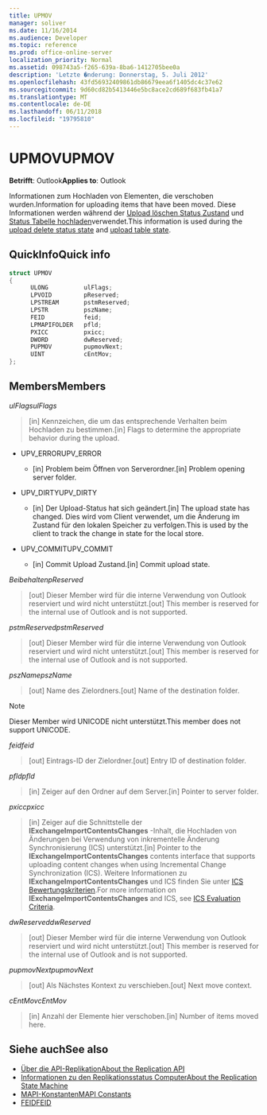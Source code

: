 ```yaml
---
title: UPMOV
manager: soliver
ms.date: 11/16/2014
ms.audience: Developer
ms.topic: reference
ms.prod: office-online-server
localization_priority: Normal
ms.assetid: 098743a5-f265-639a-8ba6-1412705bee0a
description: 'Letzte �nderung: Donnerstag, 5. Juli 2012'
ms.openlocfilehash: 43fd56932409861db86679eea6f1405dc4c37e62
ms.sourcegitcommit: 9d60cd82b5413446e5bc8ace2cd689f683fb41a7
ms.translationtype: MT
ms.contentlocale: de-DE
ms.lasthandoff: 06/11/2018
ms.locfileid: "19795810"
---
```

# <a name="upmov"></a><span data-ttu-id="6881d-103">UPMOV</span><span class="sxs-lookup"><span data-stu-id="6881d-103">UPMOV</span></span>
 
<span data-ttu-id="6881d-104">**Betrifft**: Outlook</span><span class="sxs-lookup"><span data-stu-id="6881d-104">**Applies to**: Outlook</span></span> 
  
<span data-ttu-id="6881d-105">Informationen zum Hochladen von Elementen, die verschoben wurden.</span><span class="sxs-lookup"><span data-stu-id="6881d-105">Information for uploading items that have been moved.</span></span> <span data-ttu-id="6881d-106">Diese Informationen werden während der [Upload löschen Status Zustand](upload-delete-status-state.md) und [Status Tabelle hochladen](upload-table-state.md)verwendet.</span><span class="sxs-lookup"><span data-stu-id="6881d-106">This information is used during the [upload delete status state](upload-delete-status-state.md) and [upload table state](upload-table-state.md).</span></span>
  
## <a name="quick-info"></a><span data-ttu-id="6881d-107">QuickInfo</span><span class="sxs-lookup"><span data-stu-id="6881d-107">Quick info</span></span>

```cpp
struct UPMOV 
{ 
      ULONG          ulFlags; 
      LPVOID         pReserved; 
      LPSTREAM       pstmReserved; 
      LPSTR          pszName; 
      FEID           feid; 
      LPMAPIFOLDER   pfld; 
      PXICC          pxicc; 
      DWORD          dwReserved; 
      PUPMOV         pupmovNext; 
      UINT           cEntMov; 
};
```

## <a name="members"></a><span data-ttu-id="6881d-108">Members</span><span class="sxs-lookup"><span data-stu-id="6881d-108">Members</span></span>

<span data-ttu-id="6881d-109">_ulFlags_</span><span class="sxs-lookup"><span data-stu-id="6881d-109">_ulFlags_</span></span>
  
> <span data-ttu-id="6881d-110">[in] Kennzeichen, die um das entsprechende Verhalten beim Hochladen zu bestimmen.</span><span class="sxs-lookup"><span data-stu-id="6881d-110">[in] Flags to determine the appropriate behavior during the upload.</span></span>
    
  - <span data-ttu-id="6881d-111">UPV_ERROR</span><span class="sxs-lookup"><span data-stu-id="6881d-111">UPV_ERROR</span></span>
    
    - <span data-ttu-id="6881d-112">[in] Problem beim Öffnen von Serverordner.</span><span class="sxs-lookup"><span data-stu-id="6881d-112">[in] Problem opening server folder.</span></span>
    
  - <span data-ttu-id="6881d-113">UPV_DIRTY</span><span class="sxs-lookup"><span data-stu-id="6881d-113">UPV_DIRTY</span></span>
    
    - <span data-ttu-id="6881d-114">[in] Der Upload-Status hat sich geändert.</span><span class="sxs-lookup"><span data-stu-id="6881d-114">[in] The upload state has changed.</span></span> <span data-ttu-id="6881d-115">Dies wird vom Client verwendet, um die Änderung im Zustand für den lokalen Speicher zu verfolgen.</span><span class="sxs-lookup"><span data-stu-id="6881d-115">This is used by the client to track the change in state for the local store.</span></span>
    
  - <span data-ttu-id="6881d-116">UPV_COMMIT</span><span class="sxs-lookup"><span data-stu-id="6881d-116">UPV_COMMIT</span></span>
    
    - <span data-ttu-id="6881d-117">[in] Commit Upload Zustand.</span><span class="sxs-lookup"><span data-stu-id="6881d-117">[in] Commit upload state.</span></span>
    
<span data-ttu-id="6881d-118">_Beibehalten_</span><span class="sxs-lookup"><span data-stu-id="6881d-118">_pReserved_</span></span>
  
>  <span data-ttu-id="6881d-119">[out] Dieser Member wird für die interne Verwendung von Outlook reserviert und wird nicht unterstützt.</span><span class="sxs-lookup"><span data-stu-id="6881d-119">[out] This member is reserved for the internal use of Outlook and is not supported.</span></span> 
    
<span data-ttu-id="6881d-120">_pstmReserved_</span><span class="sxs-lookup"><span data-stu-id="6881d-120">_pstmReserved_</span></span>
  
>  <span data-ttu-id="6881d-121">[out] Dieser Member wird für die interne Verwendung von Outlook reserviert und wird nicht unterstützt.</span><span class="sxs-lookup"><span data-stu-id="6881d-121">[out] This member is reserved for the internal use of Outlook and is not supported.</span></span> 
    
<span data-ttu-id="6881d-122">_pszName_</span><span class="sxs-lookup"><span data-stu-id="6881d-122">_pszName_</span></span>
  
>  <span data-ttu-id="6881d-123">[out] Name des Zielordners.</span><span class="sxs-lookup"><span data-stu-id="6881d-123">[out] Name of the destination folder.</span></span> 
    
  > [!NOTE]
  > <span data-ttu-id="6881d-124">Dieser Member wird UNICODE nicht unterstützt.</span><span class="sxs-lookup"><span data-stu-id="6881d-124">This member does not support UNICODE.</span></span> 
  
<span data-ttu-id="6881d-125">_feid_</span><span class="sxs-lookup"><span data-stu-id="6881d-125">_feid_</span></span>
  
>  <span data-ttu-id="6881d-126">[out] Eintrags-ID der Zielordner.</span><span class="sxs-lookup"><span data-stu-id="6881d-126">[out] Entry ID of destination folder.</span></span> 
    
<span data-ttu-id="6881d-127">_pfld_</span><span class="sxs-lookup"><span data-stu-id="6881d-127">_pfld_</span></span>
  
>  <span data-ttu-id="6881d-128">[in] Zeiger auf den Ordner auf dem Server.</span><span class="sxs-lookup"><span data-stu-id="6881d-128">[in] Pointer to server folder.</span></span> 
    
<span data-ttu-id="6881d-129">_pxicc_</span><span class="sxs-lookup"><span data-stu-id="6881d-129">_pxicc_</span></span>
  
>  <span data-ttu-id="6881d-130">[in] Zeiger auf die Schnittstelle der **IExchangeImportContentsChanges** -Inhalt, die Hochladen von Änderungen bei Verwendung von inkrementelle Änderung Synchronisierung (ICS) unterstützt.</span><span class="sxs-lookup"><span data-stu-id="6881d-130">[in] Pointer to the **IExchangeImportContentsChanges** contents interface that supports uploading content changes when using Incremental Change Synchronization (ICS).</span></span> <span data-ttu-id="6881d-131">Weitere Informationen zu **IExchangeImportContentsChanges** und ICS finden Sie unter [ICS Bewertungskriterien](http://msdn.microsoft.com/en-us/library/aa579252%28EXCHG.80%29.aspx).</span><span class="sxs-lookup"><span data-stu-id="6881d-131">For more information on **IExchangeImportContentsChanges** and ICS, see [ICS Evaluation Criteria](http://msdn.microsoft.com/en-us/library/aa579252%28EXCHG.80%29.aspx).</span></span>
    
<span data-ttu-id="6881d-132">_dwReserved_</span><span class="sxs-lookup"><span data-stu-id="6881d-132">_dwReserved_</span></span>
  
>  <span data-ttu-id="6881d-133">[out] Dieser Member wird für die interne Verwendung von Outlook reserviert und wird nicht unterstützt.</span><span class="sxs-lookup"><span data-stu-id="6881d-133">[out] This member is reserved for the internal use of Outlook and is not supported.</span></span> 
    
<span data-ttu-id="6881d-134">_pupmovNext_</span><span class="sxs-lookup"><span data-stu-id="6881d-134">_pupmovNext_</span></span>
  
>  <span data-ttu-id="6881d-135">[out] Als Nächstes Kontext zu verschieben.</span><span class="sxs-lookup"><span data-stu-id="6881d-135">[out] Next move context.</span></span> 
    
<span data-ttu-id="6881d-136">_cEntMov_</span><span class="sxs-lookup"><span data-stu-id="6881d-136">_cEntMov_</span></span>
  
>  <span data-ttu-id="6881d-137">[in] Anzahl der Elemente hier verschoben.</span><span class="sxs-lookup"><span data-stu-id="6881d-137">[in] Number of items moved here.</span></span> 
    
## <a name="see-also"></a><span data-ttu-id="6881d-138">Siehe auch</span><span class="sxs-lookup"><span data-stu-id="6881d-138">See also</span></span>

- [<span data-ttu-id="6881d-139">Über die API-Replikation</span><span class="sxs-lookup"><span data-stu-id="6881d-139">About the Replication API</span></span>](about-the-replication-api.md)
- [<span data-ttu-id="6881d-140">Informationen zu den Replikationsstatus Computer</span><span class="sxs-lookup"><span data-stu-id="6881d-140">About the Replication State Machine</span></span>](about-the-replication-state-machine.md)
- [<span data-ttu-id="6881d-141">MAPI-Konstanten</span><span class="sxs-lookup"><span data-stu-id="6881d-141">MAPI Constants</span></span>](mapi-constants.md)
- [<span data-ttu-id="6881d-142">FEID</span><span class="sxs-lookup"><span data-stu-id="6881d-142">FEID</span></span>](feid.md)

